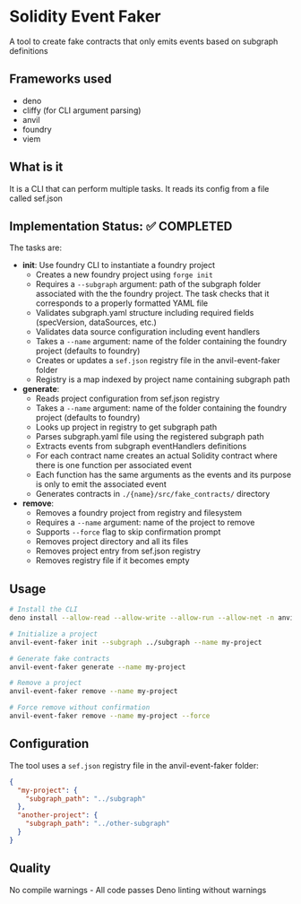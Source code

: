 # Solidity Event Faker
A tool to create fake contracts that only emits events based on subgraph definitions

## Frameworks used

- deno
- cliffy (for CLI argument parsing)
- anvil
- foundry
- viem

## What is it
It is a CLI that can perform multiple tasks. It reads its config from a file called sef.json

## Implementation Status: ✅ COMPLETED

The tasks are:
- **init**: Use foundry CLI to instantiate a foundry project
  - Creates a new foundry project using `forge init`
  - Requires a `--subgraph` argument: path of the subgraph folder associated with the the foundry project. The task checks that it corresponds to a properly formatted YAML file
  - Validates subgraph.yaml structure including required fields (specVersion, dataSources, etc.)
  - Validates data source configuration including event handlers
  - Takes a `--name` argument: name of the folder containing the foundry project (defaults to foundry)
  - Creates or updates a `sef.json` registry file in the anvil-event-faker folder
  - Registry is a map indexed by project name containing subgraph path
- **generate**: 
  - Reads project configuration from sef.json registry
  - Takes a `--name` argument: name of the folder containing the foundry project (defaults to foundry)
  - Looks up project in registry to get subgraph path
  - Parses subgraph.yaml file using the registered subgraph path
  - Extracts events from subgraph eventHandlers definitions
  - For each contract name creates an actual Solidity contract where there is one function per associated event
  - Each function has the same arguments as the events and its purpose is only to emit the associated event
  - Generates contracts in `./{name}/src/fake_contracts/` directory
- **remove**: 
  - Removes a foundry project from registry and filesystem
  - Requires a `--name` argument: name of the project to remove
  - Supports `--force` flag to skip confirmation prompt
  - Removes project directory and all its files
  - Removes project entry from sef.json registry
  - Removes registry file if it becomes empty

## Usage

```bash
# Install the CLI
deno install --allow-read --allow-write --allow-run --allow-net -n anvil-event-faker main.ts

# Initialize a project
anvil-event-faker init --subgraph ../subgraph --name my-project

# Generate fake contracts
anvil-event-faker generate --name my-project

# Remove a project
anvil-event-faker remove --name my-project

# Force remove without confirmation
anvil-event-faker remove --name my-project --force
```

## Configuration

The tool uses a `sef.json` registry file in the anvil-event-faker folder:
```json
{
  "my-project": {
    "subgraph_path": "../subgraph"
  },
  "another-project": {
    "subgraph_path": "../other-subgraph"
  }
}
```

## Quality

No compile warnings - All code passes Deno linting without warnings
